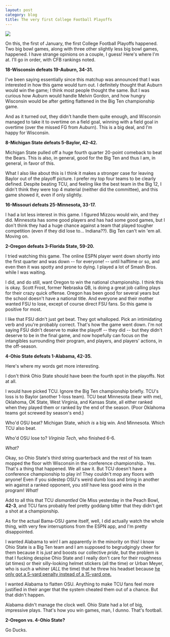 ```yaml
---
layout: post
category: blog
title: The very first College Football Playoffs
---
```


![]({{site.url}}/images/cfb-playoff.png)

On this, the first of January, the first College Football Playoffs happened. Two big bowl games, along with three other slightly less big bowl games, happened. I have strange opinions on a couple, I guess! Here's where I'm at. I'll go in order, with CFB rankings noted.

**18-Wisconsin defeats 19-Auburn, 34-31.**

I've been saying essentially since this matchup was announced that I was interested in how this game would turn out. I definitely thought that Auburn would win the game; I think most people thought the same. But I was curious how Auburn would handle Melvin Gordon, and how hungry Wisconsin would be after getting flattened in the Big Ten championship game.

And as it turned out, they didn't handle them quite enough, and Wisconsin managed to take it to overtime on a field goal, winning with a field goal in overtime (over the missed FG from Auburn). This is a big deal, and I'm happy for Wisconsin.

**8-Michigan State defeats 5-Baylor, 42-42.**

Michigan State pulled off a huge fourth quarter 20-point comeback to beat the Bears. This is also, in general, good for the Big Ten and thus I am, in general, in favor of this.

What I also like about this is I think it makes a stronger case for leaving Baylor out of the playoff picture. I prefer my top four teams to be clearly defined. Despite beating TCU, and feeling like the best team in the Big 12, I didn't think they were top 4 material (neither did the committee), and this game showed it, even if only slightly.

**16-Missouri defeats 25-Minnesota, 33-17.**

I had a lot less interest in this game. I figured Mizzou would win, and they did. Minnesota has some good players and has had some good games, but I don't think they had a huge chance against a team that played tougher competition (even if they did lose to... Indiana??). Big Ten can't win 'em all. Moving on.

**2-Oregon defeats 3-Florida State, 59-20.**

I tried watching this game. The online ESPN player went down shortly into the first quarter and was down -- for everyone! -- until halftime or so, and even then it was spotty and prone to dying. I played a lot of Smash Bros. while I was waiting.

I did, and do still, want Oregon to win the national championship. I think this is okay. Scott Frost, former Nebraska QB, is doing a great job calling plays for their crazy quick offense. Oregon has been good for several years but the school doesn't have a national title. And everyone and their mother wanted FSU to lose, except of course direct FSU fans. So this game is positive for most.

I like that FSU didn't just get beat. They got whalloped. Pick an intimidating verb and you're probably correct. That's how the game went down. I'm not saying FSU didn't deserve to make the playoff -- they did -- but they didn't deserve to be in the final game, and now hopefully can focus on the intangibles surrounding their program, and players, and players' actions, in the off-season.

**4-Ohio State defeats 1-Alabama, 42-35.**

Here's where my words get more interesting.

I don't think Ohio State should have been the fourth spot in the playoffs. Not at all.

I would have picked TCU. Ignore the Big Ten championship briefly. TCU's loss is to Baylor (another 1-loss team). TCU beat Minnesota (bear with me), Oklahoma, OK State, West Virginia, and Kansas State, all either ranked when they played them or ranked by the end of the season. (Poor Oklahoma teams got screwed by season's end.)

Who'd OSU beat? Michigan State, which *is* a big win. And Minnesota. Which TCU also beat.

Who'd OSU lose to? *Virginia Tech*, who finished 6-6.

*What?*

Okay, so Ohio State's third string quarterback and the rest of his team mopped the floor with Wisconsin in the conference championship.. Yes. That's a thing that happened. We all saw it. But TCU doesn't have a conference championship to play in! They couldn't mop any floors with anyone! Even if you sidestep OSU's weird dumb loss and bring in another win against a ranked opponent, you *still* have less good wins in the program! *What!*

Add to all this that TCU *dismantled* Ole Miss yesterday in the Peach Bowl, **42-3**, and TCU fans probably feel pretty goddang bitter that they didn't get a shot at a championship.

As for the actual Bama-OSU game itself, well, I did actually watch the whole thing, with very few interruptions from the ESPN app, and I'm pretty disappointed.

I wanted Alabama to win! I am apparently in the minority on this! I know Ohio State is a Big Ten team and I am supposed to begrudgingly cheer for them because it is *just* and boosts our collective *pride*, but the problem is that I fucking despise Ohio State and I really don't care for their roughness (at times) or their silly-looking helmet stickers (all the time) or Urban Meyer, who is such a whiner (*ALL* the time) that he threw his headset because [he only got a 5-yard penalty instead of a 15-yard one.](http://www.sbnation.com/college-football/2015/1/2/7479843/urban-meyer-chucks-headset-after-refs-call-unsatisfactory-penalty/in/7115974)

I wanted Alabama to flatten OSU. Anything to make TCU fans feel more justified in their anger that the system cheated them out of a chance. But that didn't happen.

Alabama didn't manage the clock well. Ohio State had a lot of big, impressive plays. That's how you win games, man, I dunno. That's football.

**2-Oregon vs. 4-Ohio State?**

Go Ducks.
